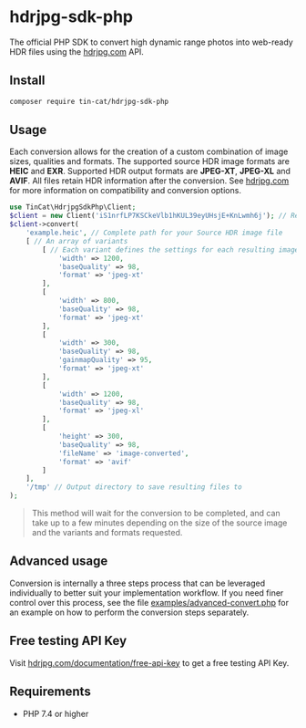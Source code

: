 # hdrjpg-sdk-php
The official PHP SDK to convert high dynamic range photos into web-ready HDR files using the [hdrjpg.com](https://hdrjpg.com) API.

## Install

```bash
composer require tin-cat/hdrjpg-sdk-php
```

## Usage
Each conversion allows for the creation of a custom combination of image sizes, qualities and formats. The supported source HDR image formats are <b>HEIC</b> and <b>EXR</b>. Supported HDR output formats are <b>JPEG-XT</b>, <b>JPEG-XL</b> and <b>AVIF</b>. All files retain HDR information after the conversion. See [hdrjpg.com](https://hdrjpg.com) for more information on compatibility and conversion options.

```php
use TinCat\HdrjpgSdkPhp\Client;
$client = new Client('iS1nrfLP7KSCkeVlb1hKUL39eyUHsjE+KnLwmh6j'); // Replace with your API Key
$client->convert(
    'example.heic', // Complete path for your Source HDR image file
    [ // An array of variants
        [ // Each variant defines the settings for each resulting image
            'width' => 1200,
            'baseQuality' => 98,
            'format' => 'jpeg-xt'
        ],
        [
            'width' => 800,
            'baseQuality' => 98,
            'format' => 'jpeg-xt'
        ],
        [
            'width' => 300,
            'baseQuality' => 98,
            'gainmapQuality' => 95,
            'format' => 'jpeg-xt'
        ],
        [
            'width' => 1200,
            'baseQuality' => 98,
            'format' => 'jpeg-xl'
        ],
        [
            'height' => 300,
            'baseQuality' => 98,
            'fileName' => 'image-converted',
            'format' => 'avif'
        ]
    ],
    '/tmp' // Output directory to save resulting files to
);
```

> This method will wait for the conversion to be completed, and can take up to a few minutes depending on the size of the source image and the variants and formats requested.

## Advanced usage
Conversion is internally a three steps process that can be leveraged individually to better suit your implementation workflow. If you need finer control over this process, see the file [examples/advanced-convert.php](examples/advanced-convert.php) for an example on how to perform the conversion steps separately.

## Free testing API Key
Visit [hdrjpg.com/documentation/free-api-key](https://hdrjpg.com/documentation/free-api-key) to get a free testing API Key.

## Requirements
- PHP 7.4 or higher
